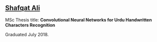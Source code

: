 ## [Shafqat Ali](https://hazratali.github.io/)

MSc Thesis title:
**Convolutional Neural Networks for Urdu Handwritten Characters Recognition**

Graduated July 2018. 
